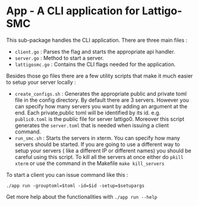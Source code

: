 # App - A CLI application for Lattigo-SMC 
This sub-package handles the CLI application. There are three main files : 

- `client.go` : Parses the flag and starts the appropriate api handler. 
- `server.go` : Method to start a server. 
- `lattigosmc.go` : Contains the CLI flags needed for the application. 

Besides those go files there are a few utility scripts that make it much easier to setup your server locally : 

- `create_configs.sh` : Generates the appropriate public and private toml file in the config directory. By default there are 3 servers. However you can specify how many servers you want by adding an argument at the end. Each private,public toml will be identified by its id. e.g.  `public0.toml` is the public file for server lattigo0. Moreover this script generates the `server.toml` that is needed when issuing a client command. 
- `run_smc.sh` : Starts the servers in xterm. You can specify how many servers should be started. If you are going to use a different way to setup your servers ( like a different IP or different names) you should be careful using this script. To kill all the servers at once either do `pkill xterm` or use the command in the Makefile `make kill_servers`

To start a client you can issue command like this : 

`./app run -grouptoml=$toml -id=$id -setup=$setupargs`

Get more help about the functionalities with `./app run --help`